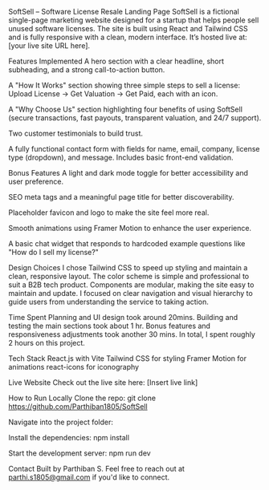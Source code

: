 SoftSell – Software License Resale Landing Page
SoftSell is a fictional single-page marketing website designed for a startup that helps people sell unused software licenses. The site is built using React and Tailwind CSS and is fully responsive with a clean, modern interface. It’s hosted live at: [your live site URL here].

Features Implemented
A hero section with a clear headline, short subheading, and a strong call-to-action button.

A "How It Works" section showing three simple steps to sell a license: Upload License → Get Valuation → Get Paid, each with an icon.

A "Why Choose Us" section highlighting four benefits of using SoftSell (secure transactions, fast payouts, transparent valuation, and 24/7 support).

Two customer testimonials to build trust.

A fully functional contact form with fields for name, email, company, license type (dropdown), and message. Includes basic front-end validation.

Bonus Features
A light and dark mode toggle for better accessibility and user preference.

SEO meta tags and a meaningful page title for better discoverability.

Placeholder favicon and logo to make the site feel more real.

Smooth animations using Framer Motion to enhance the user experience.

A basic chat widget that responds to hardcoded example questions like "How do I sell my license?"

Design Choices
I chose Tailwind CSS to speed up styling and maintain a clean, responsive layout. The color scheme is simple and professional to suit a B2B tech product. Components are modular, making the site easy to maintain and update. I focused on clear navigation and visual hierarchy to guide users from understanding the service to taking action.

Time Spent
Planning and UI design took around  20mins.
Building and testing the main sections took about 1 hr.
Bonus features and responsiveness adjustments took another  30 mins.
In total, I spent roughly  2 hours on this project.

Tech Stack
React.js with Vite
Tailwind CSS for styling
Framer Motion for animations
react-icons for iconography

Live Website
Check out the live site here: [Insert live link]

How to Run Locally
Clone the repo:
git clone https://github.com/Parthiban1805/SoftSell

Navigate into the project folder:

Install the dependencies:
npm install

Start the development server:
npm run dev

Contact
Built by Parthiban S.
Feel free to reach out at parthi.s1805@gmail.com if you'd like to connect.

